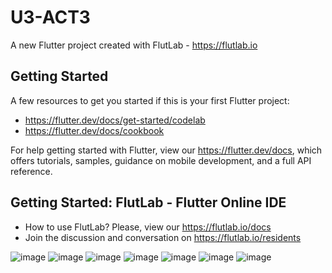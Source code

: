 # U3-ACT3

A new Flutter project created with FlutLab - https://flutlab.io

## Getting Started

A few resources to get you started if this is your first Flutter project:

- https://flutter.dev/docs/get-started/codelab
- https://flutter.dev/docs/cookbook

For help getting started with Flutter, view our
https://flutter.dev/docs, which offers tutorials,
samples, guidance on mobile development, and a full API reference.

## Getting Started: FlutLab - Flutter Online IDE

- How to use FlutLab? Please, view our https://flutlab.io/docs
- Join the discussion and conversation on https://flutlab.io/residents


![image](https://github.com/Dereck1016/u3act3/assets/135450780/e068e438-39fa-4544-bd85-a9bb0318b058)
![image](https://github.com/Dereck1016/u3act3/assets/135450780/3a05300a-7cd9-4548-a2b8-c9d2b7f1eb22)
![image](https://github.com/Dereck1016/u3act3/assets/135450780/8052215f-6c47-47a1-a07b-0d2b4919422b)
![image](https://github.com/Dereck1016/u3act3/assets/135450780/becdeacb-7783-4699-8646-68eda977abb4)
![image](https://github.com/Dereck1016/u3act3/assets/135450780/4e1ff037-6479-4def-a74e-634b61611d56)
![image](https://github.com/Dereck1016/u3act3/assets/135450780/fb536252-f19b-4732-92e7-3a7a1ecf8edf)
![image](https://github.com/Dereck1016/u3act3/assets/135450780/12fbe5ff-03f1-4e7d-be7a-982679119657)
